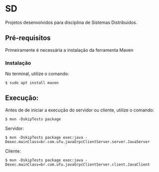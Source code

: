 # SD
Projetos desenvolvidos para disciplina de Sistemas Distribuidos.

## Pré-requisitos

Primeiramente é necessária a instalação da ferramenta Maven

### Instalação

No terminal, utilize o comando:
```
$ sudo apt install maven
```

## Execução:

Antes de de iniciar a execução do servidor ou cliente, utilize o comando:
```
$ mvn -DskipTests package
```

Servidor: 
```
$ mvn -DskipTests package exec:java -Dexec.mainClass=br.com.ufu.javaGrpcClientServer.server.JavaServer
```

Cliente:  
```
$ mvn -DskipTests package exec:java -Dexec.mainClass=br.com.ufu.javaGrpcClientServer.client.JavaClient
```
